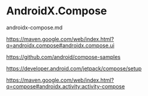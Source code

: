 # AndroidX.Compose

androidx-compose.md

https://maven.google.com/web/index.html?q=androidx.compose#androidx.compose.ui

https://github.com/android/compose-samples

https://developer.android.com/jetpack/compose/setup

https://maven.google.com/web/index.html?q=compose#androidx.activity:activity-compose